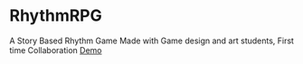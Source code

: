 # RhythmRPG
A Story Based Rhythm Game Made with Game design and art students, First time Collaboration 
[Demo](https://www.bilibili.com/video/av37156808)
